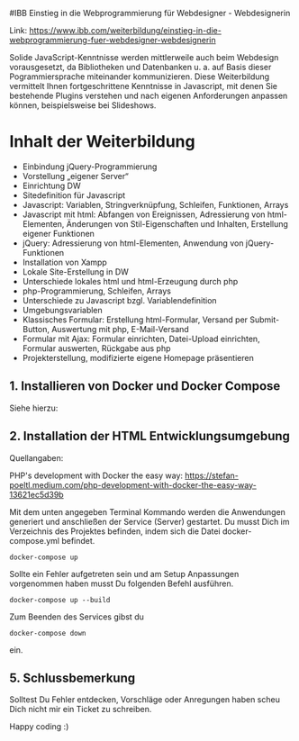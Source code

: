 #IBB Einstieg in die Webprogrammierung für Webdesigner - Webdesignerin

Link: https://www.ibb.com/weiterbildung/einstieg-in-die-webprogrammierung-fuer-webdesigner-webdesignerin

Solide JavaScript-Kenntnisse werden mittlerweile auch beim Webdesign vorausgesetzt, da Bibliotheken und Datenbanken u. a. auf Basis dieser Pogrammiersprache miteinander kommunizieren.
Diese Weiterbildung vermittelt Ihnen fortgeschrittene Kenntnisse in Javascript, mit denen Sie bestehende Plugins verstehen und nach eigenen Anforderungen anpassen können, beispielsweise bei Slideshows.

# Inhalt der Weiterbildung

- Einbindung jQuery-Programmierung
- Vorstellung „eigener Server“
- Einrichtung DW
- Sitedefinition für Javascript
- Javascript: Variablen, Stringverknüpfung, Schleifen, Funktionen, Arrays
- Javascript mit html: Abfangen von Ereignissen, Adressierung von html-Elementen, Änderungen von Stil-Eigenschaften und Inhalten, Erstellung eigener Funktionen
- jQuery: Adressierung von html-Elementen, Anwendung von jQuery-Funktionen
- Installation von Xampp
- Lokale Site-Erstellung in DW
- Unterschiede lokales html und html-Erzeugung durch php
- php-Programmierung, Schleifen, Arrays
- Unterschiede zu Javascript bzgl. Variablendefinition
- Umgebungsvariablen
- Klassisches Formular: Erstellung html-Formular, Versand per Submit-Button, Auswertung mit php, E-Mail-Versand
- Formular mit Ajax: Formular einrichten, Datei-Upload einrichten, Formular auswerten, Rückgabe aus php
- Projekterstellung, modifizierte eigene Homepage präsentieren

## 1. Installieren von Docker und Docker Compose

Siehe hierzu:

## 2. Installation der HTML Entwicklungsumgebung

Quellangaben:

PHP's development with Docker the easy way: https://stefan-poeltl.medium.com/php-development-with-docker-the-easy-way-13621ec5d39b

Mit dem unten angegeben Terminal Kommando werden die Anwendungen generiert 
und anschließen der Service (Server) gestartet. Du musst Dich im Verzeichnis des Projektes befinden, 
indem sich die Datei docker-compose.yml befindet.

`docker-compose up`

Sollte ein Fehler aufgetreten sein und am Setup Anpassungen vorgenommen haben musst Du folgenden Befehl ausführen.

`docker-compose up --build`

Zum Beenden des Services gibst du

`docker-compose down`

ein.

## 5. Schlussbemerkung

Solltest Du Fehler entdecken, Vorschläge oder Anregungen haben scheu Dich nicht mir ein Ticket zu schreiben. 

Happy coding :)





